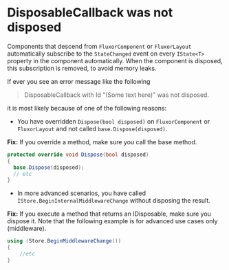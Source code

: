 # DisposableCallback was not disposed

Components that descend from `FluxorComponent` or `FluxorLayout` automatically subscribe to the
`StateChanged` event on every `IState<T>` property in the component automatically. When the component
is disposed, this subscription is removed, to avoid memory leaks.

If ever you see an error message like the following

> DisposableCallback with Id "(Some text here)" was not disposed.

it is most likely because of one of the following reasons:

* You have overridden `Dispose(bool disposed)` on `FluxorComponent`
or `FluxorLayout` and not called `base.Dispose(disposed)`.

**Fix:** If you override a method, make sure you call the base method.

```C#
protected override void Dispose(bool disposed)
{
  base.Dispose(disposed);
  // etc
}
```

* In more advanced scenarios, you have called `IStore.BeginInternalMiddlewareChange` without
disposing the result.

**Fix:** If you execute a method that returns an IDisposable,
make sure you dispose it. Note that the following example is for
advanced use cases only (middleware).

```C#
using (Store.BeginMiddlewareChange())
{
	//etc
}
```
